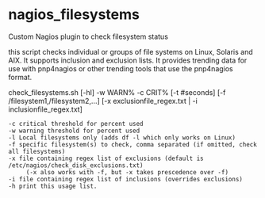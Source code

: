 # nagios_filesystems
Custom Nagios plugin to check filesystem status

this script checks individual or groups of file systems on Linux, Solaris and AIX. It supports inclusion and exclusion lists. It provides trending data for use with pnp4nagios or other trending tools that use the pnp4nagios format.


  check_filesystems.sh [-hl] -w WARN% -c CRIT% [-t #seconds] [-f /filesystem1,/filesystem2,...] [-x exclusionfile_regex.txt | -i inclusionfile_regex.txt]

    -c critical threshold for percent used
    -w warning threshold for percent used
    -l Local filesystems only (adds df -l which only works on Linux)
    -f specific filesystem(s) to check, comma separated (if omitted, check all filesystems)
    -x file containing regex list of exclusions (default is /etc/nagios/check_disk_exclusions.txt)
         (-x also works with -f, but -x takes prescedence over -f)
    -i file containing regex list of inclusions (overrides exclusions)
    -h print this usage list.

